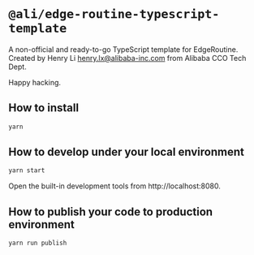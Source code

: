 # `@ali/edge-routine-typescript-template`

A non-official and ready-to-go TypeScript template for EdgeRoutine.
Created by Henry Li <henry.lx@alibaba-inc.com> from Alibaba CCO Tech Dept.

Happy hacking.

## How to install

```sh
yarn
```

## How to develop under your local environment

```sh
yarn start
```

Open the built-in development tools from http://localhost:8080.

## How to publish your code to production environment

```sh
yarn run publish
```
